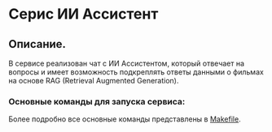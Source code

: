 # Серис ИИ Ассистент

## Описание.
В сервисе реализован чат с ИИ Ассистентом, который отвечает на вопросы и имеет возможность подкреплять ответы данными о фильмах на основе RAG (Retrieval Augmented Generation).

### Основные команды для запуска сервиса:
Более подробно все основные команды представлены в [Makefile](Makefile).
